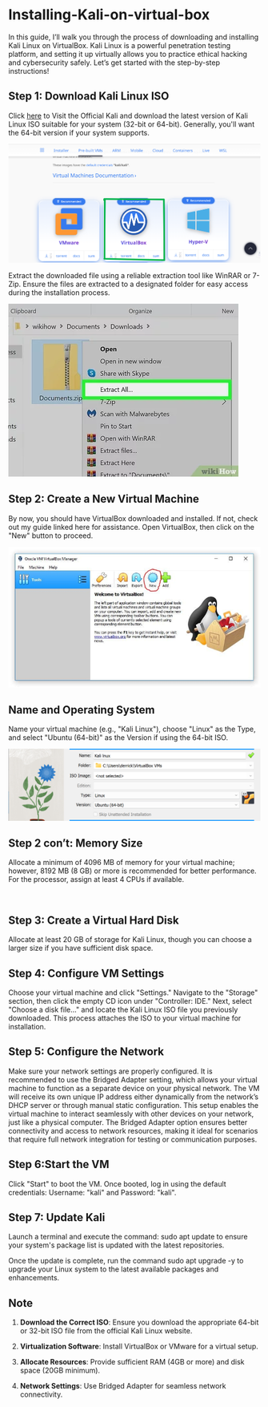 <h1>Installing-Kali-on-virtual-box</h1>

In this guide, I’ll walk you through the process of downloading and installing Kali Linux on VirtualBox. Kali Linux is a powerful penetration testing platform, and setting it up virtually allows you to practice ethical hacking and cybersecurity safely. Let’s get started with the step-by-step instructions! 

<h2>Step 1: Download Kali Linux ISO</h2> 

Click <a href="https://www.kali.org/get-kali/#kali-installer-images">here</a> to Visit the Official Kali and download the latest version of Kali Linux ISO suitable for your system (32-bit or 64-bit). Generally, you'll want the 64-bit version if your system supports.




<img src="Folder/kal1.png">


 

Extract the downloaded file using a reliable extraction tool like WinRAR or 7-Zip. Ensure the files are extracted to a designated folder for easy access during the installation process.




<img src="Folder/kal2.jpg">



 

<h2>Step 2: Create a New Virtual Machine</h2> 

By now, you should have VirtualBox downloaded and installed. If not, check out my guide linked here for assistance. Open VirtualBox, then click on the "New" button to proceed.





<img src="Folder/kal 3.jpg">


 

<h2>Name and Operating System</h2> 

Name your virtual machine (e.g., "Kali Linux"), choose "Linux" as the Type, and select "Ubuntu (64-bit)" as the Version if using the 64-bit ISO.



<img src="Folder/kal 4.png">




<h2>Step 2 con’t: Memory Size</h2> 

Allocate a minimum of 4096 MB of memory for your virtual machine; however, 8192 MB (8 GB) or more is recommended for better performance. For the processor, assign at least 4 CPUs if available.





<img src="">


 

<h2>Step 3: Create a Virtual Hard Disk</h2> 

Allocate at least 20 GB of storage for Kali Linux, though you can choose a larger size if you have sufficient disk space. 

<h2>Step 4: Configure VM Settings</h2> 

Choose your virtual machine and click "Settings." Navigate to the "Storage" section, then click the empty CD icon under "Controller: IDE." Next, select "Choose a disk file..." and locate the Kali Linux ISO file you previously downloaded. This process attaches the ISO to your virtual machine for installation. 

 

<h2>Step 5: Configure the Network</h2> 

Make sure your network settings are properly configured. It is recommended to use the Bridged Adapter setting, which allows your virtual machine to function as a separate device on your physical network. The VM will receive its own unique IP address either dynamically from the network’s DHCP server or through manual static configuration. This setup enables the virtual machine to interact seamlessly with other devices on your network, just like a physical computer. The Bridged Adapter option ensures better connectivity and access to network resources, making it ideal for scenarios that require full network integration for testing or communication purposes. 

<h2>Step 6:Start the VM</h2> 

Click "Start" to boot the VM. Once booted, log in using the default credentials: Username: "kali" and Password: "kali". 

<h2>Step 7: Update Kali</h2> 

Launch a terminal and execute the command: sudo apt update to ensure your system's package list is updated with the latest repositories. 

Once the update is complete, run the command sudo apt upgrade -y to upgrade your Linux system to the latest available packages and enhancements.

<h2>Note</h2>

1. **Download the Correct ISO**: Ensure you download the appropriate 64-bit or 32-bit ISO file from the official Kali Linux website. 

2. **Virtualization Software**: Install VirtualBox or VMware for a virtual setup.

3. **Allocate Resources**: Provide sufficient RAM (4GB or more) and disk space (20GB minimum).

4. **Network Settings**: Use Bridged Adapter for seamless network connectivity.

 

 

 

 

 
